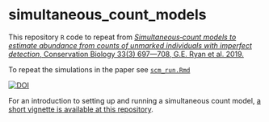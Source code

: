 # simultaneous_count_models

This repository `R` code to repeat from [*Simultaneous‐count models to estimate abundance from counts of unmarked individuals with imperfect detection*, Conservation Biology 33(3) 697—708, G.E. Ryan et al. 2019.]( https://doi.org/10.1111/cobi.13261)

To repeat the simulations in the paper see  [`scm_run.Rmd`](https://github.com/geryan/simultaneous_count_models/blob/master/scm_run.Rmd)

[![DOI](https://zenodo.org/badge/143001426.svg)](https://zenodo.org/badge/latestdoi/143001426)

For an introduction to setting up and running a simultaneous count model, [a short vignette is available at this repository](https://github.com/geryan/SimultaneousCountModel_vignette).
